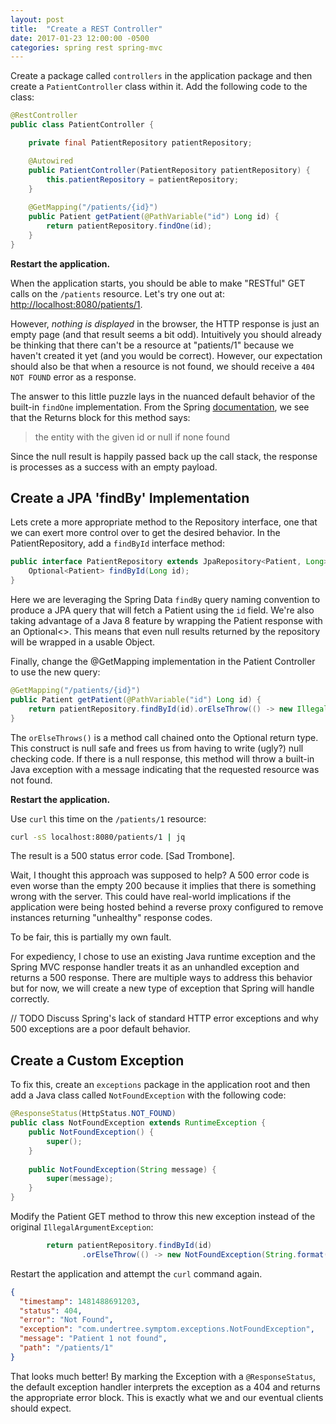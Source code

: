 ```yaml
---
layout: post
title:  "Create a REST Controller"
date: 2017-01-23 12:00:00 -0500
categories: spring rest spring-mvc
---
```


Create a package called `controllers` in the application package and then create a
`PatientController` class within it.  Add the following code to the class:

```java
@RestController
public class PatientController {

    private final PatientRepository patientRepository;

    @Autowired
    public PatientController(PatientRepository patientRepository) {
        this.patientRepository = patientRepository;
    }
    
    @GetMapping("/patients/{id}")
    public Patient getPatient(@PathVariable("id") Long id) {
        return patientRepository.findOne(id);
    }
}
```

**Restart the application.**

When the application starts, you should be able to make "RESTful" GET calls on the `/patients`
resource.  Let's try one out at: [http://localhost:8080/patients/1](http://localhost:8080/patients/1).

However, _nothing is displayed_ in the browser, the HTTP response is just an empty page (and that
result seems a bit odd).  Intuitively you should already be thinking that there can't be a resource
at "patients/1" because we haven't created it yet (and you would be correct).  However, our
expectation should also be that when a resource is not found, we should receive a `404 NOT FOUND`
error as a response.

The answer to this little puzzle lays in the nuanced default behavior of the built-in `findOne`
implementation.  From the Spring [documentation](http://docs.spring.io/spring-data/data-commons/docs/current/api/org/springframework/data/repository/CrudRepository.html#findOne-ID-),
we see that the Returns block for this method says:

> the entity with the given id or null if none found

Since the null result is happily passed back up the call stack, the response is processes as a
success with an empty payload.

## Create a JPA 'findBy' Implementation

Lets crete a more appropriate method to the Repository interface, one that we can exert more control
over to get the desired behavior.  In the PatientRepository, add a `findById` interface method:

```java
public interface PatientRepository extends JpaRepository<Patient, Long> {
    Optional<Patient> findById(Long id);
}
```

Here we are leveraging the Spring Data `findBy` query naming convention to produce a JPA query that
will fetch a Patient using the `id` field.  We're also taking advantage of a Java 8 feature by
wrapping the Patient response with an Optional<>.  This means that even null results returned by
the repository will be wrapped in a usable Object.

Finally, change the @GetMapping implementation in the Patient Controller to use the new query:

```java
@GetMapping("/patients/{id}")
public Patient getPatient(@PathVariable("id") Long id) {
    return patientRepository.findById(id).orElseThrow(() -> new IllegalArgumentException("Not found"));
}
```

The `orElseThrows()` is a method call chained onto the Optional return type.  This construct is null
safe and frees us from having to write (ugly?) null checking code.  If there is a null response,
this method will throw a built-in Java exception with a message indicating that the requested
resource was not found.

**Restart the application.**

Use `curl` this time on the `/patients/1` resource:

```bash
curl -sS localhost:8080/patients/1 | jq
```

The result is a 500 status error code. [Sad Trombone].
  
Wait, I thought this approach was supposed to help?  A 500 error code is even worse than the empty
200 because it implies that there is something wrong with the server.  This could have real-world
implications if the application were being hosted behind a reverse proxy configured to remove
instances returning "unhealthy" response codes.

To be fair, this is partially my own fault.

For expediency, I chose to use an existing Java runtime exception and the Spring MVC response
handler treats it as an unhandled exception and returns a 500 response.  There are multiple ways to
address this behavior but for now, we will create a new type of exception that Spring will handle
correctly.

// TODO Discuss Spring's lack of standard HTTP error exceptions and why 500 exceptions are a poor
default behavior.

## Create a Custom Exception

To fix this, create an `exceptions` package in the application root and then add a Java class called
`NotFoundException` with the following code:

```java
@ResponseStatus(HttpStatus.NOT_FOUND)
public class NotFoundException extends RuntimeException {
    public NotFoundException() {
        super();
    }
    
    public NotFoundException(String message) {
        super(message);
    }
}
```

Modify the Patient GET method to throw this new exception instead of the original
`IllegalArgumentException`:

```java
        return patientRepository.findById(id)
                .orElseThrow(() -> new NotFoundException(String.format("Patient %d not found", id)));
```

Restart the application and attempt the `curl` command again.

```json
{
  "timestamp": 1481488691203,
  "status": 404,
  "error": "Not Found",
  "exception": "com.undertree.symptom.exceptions.NotFoundException",
  "message": "Patient 1 not found",
  "path": "/patients/1"
}
```

That looks much better!  By marking the Exception with a `@ResponseStatus`, the default exception
handler interprets the exception as a 404 and returns the appropriate error block.  This is exactly
what we and our eventual clients should expect.
